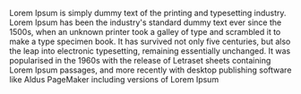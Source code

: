 Lorem Ipsum is simply dummy text of the printing and typesetting industry. Lorem Ipsum has been the
industry's standard dummy text ever since the 1500s, when an unknown printer took a galley of type and
scrambled it to make a type specimen book. It has survived not only five centuries, but also the leap
into electronic typesetting, remaining essentially unchanged. It was popularised in the 1960s with the release
of Letraset sheets containing Lorem Ipsum passages, and more recently with desktop publishing software like
Aldus PageMaker including versions of Lorem Ipsum